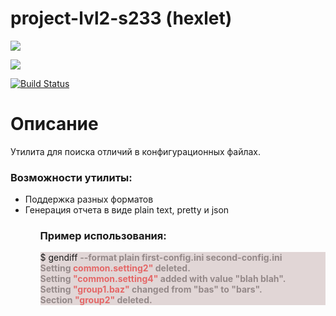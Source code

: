 # project-lvl2-s233 (hexlet)
<p>
<a href="https://codeclimate.com/github/codeclimate/codeclimate/maintainability"><img src="https://api.codeclimate.com/v1/badges/a99a88d28ad37a79dbf6/maintainability" /></a>

<a href="https://codeclimate.com/github/codeclimate/codeclimate/test_coverage"><img src="https://api.codeclimate.com/v1/badges/a99a88d28ad37a79dbf6/test_coverage" /></a>
</p>

[![Build Status](https://travis-ci.org/YankinA/project-lvl2-s233.svg?branch=master)](https://travis-ci.org/YankinA/project-lvl2-s233)


<h1>Описание</h1>
<p>Утилита для поиска отличий в конфигурационных файлах.</p>

<h3>Возможности утилиты:</h3>

<ul>
<li>Поддержка разных форматов</li>
<li>Генерация отчета в виде plain text, pretty и json</li>
<ul>

<h3>Пример использования:</h3>
<div style="background-color:#E1D6D6">
$ gendiff <b style="color:#948989">--format plain first-config.ini second-config.ini<b><br>
Setting <b style="color:#E46767">common.setting2"</b> deleted.<br>
Setting <b style="color:#E46767">"common.setting4"</b> added with value "blah blah".<br>
Setting <b style="color:#E46767">"group1.baz"</b> changed from "bas" to "bars".<br>
Section <b style="color:#E46767">"group2"</b> deleted.<br>
</div>




